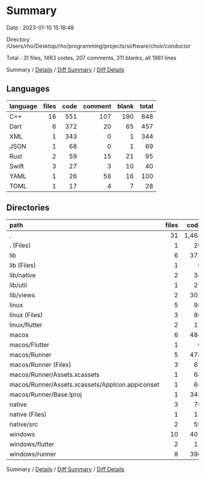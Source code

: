 # Summary

Date : 2023-01-10 15:18:48

Directory /Users/rho/Desktop/rho/programming/projects/software/choir/conductor

Total : 31 files,  1463 codes, 207 comments, 311 blanks, all 1981 lines

Summary / [Details](details.md) / [Diff Summary](diff.md) / [Diff Details](diff-details.md)

## Languages
| language | files | code | comment | blank | total |
| :--- | ---: | ---: | ---: | ---: | ---: |
| C++ | 16 | 551 | 107 | 190 | 848 |
| Dart | 6 | 372 | 20 | 65 | 457 |
| XML | 1 | 343 | 0 | 1 | 344 |
| JSON | 1 | 68 | 0 | 1 | 69 |
| Rust | 2 | 59 | 15 | 21 | 95 |
| Swift | 3 | 27 | 3 | 10 | 40 |
| YAML | 1 | 26 | 58 | 16 | 100 |
| TOML | 1 | 17 | 4 | 7 | 28 |

## Directories
| path | files | code | comment | blank | total |
| :--- | ---: | ---: | ---: | ---: | ---: |
| . | 31 | 1,463 | 207 | 311 | 1,981 |
| . (Files) | 1 | 26 | 58 | 16 | 100 |
| lib | 6 | 372 | 20 | 65 | 457 |
| lib (Files) | 1 | 9 | 2 | 3 | 14 |
| lib/native | 2 | 34 | 2 | 13 | 49 |
| lib/util | 1 | 27 | 0 | 7 | 34 |
| lib/views | 2 | 302 | 16 | 42 | 360 |
| linux | 5 | 98 | 27 | 38 | 163 |
| linux (Files) | 3 | 86 | 18 | 27 | 131 |
| linux/flutter | 2 | 12 | 9 | 11 | 32 |
| macos | 6 | 484 | 3 | 33 | 520 |
| macos/Flutter | 1 | 6 | 3 | 4 | 13 |
| macos/Runner | 5 | 478 | 0 | 29 | 507 |
| macos/Runner (Files) | 3 | 67 | 0 | 27 | 94 |
| macos/Runner/Assets.xcassets | 1 | 68 | 0 | 1 | 69 |
| macos/Runner/Assets.xcassets/AppIcon.appiconset | 1 | 68 | 0 | 1 | 69 |
| macos/Runner/Base.lproj | 1 | 343 | 0 | 1 | 344 |
| native | 3 | 76 | 19 | 28 | 123 |
| native (Files) | 1 | 17 | 4 | 7 | 28 |
| native/src | 2 | 59 | 15 | 21 | 95 |
| windows | 10 | 407 | 80 | 131 | 618 |
| windows/flutter | 2 | 11 | 9 | 11 | 31 |
| windows/runner | 8 | 396 | 71 | 120 | 587 |

Summary / [Details](details.md) / [Diff Summary](diff.md) / [Diff Details](diff-details.md)